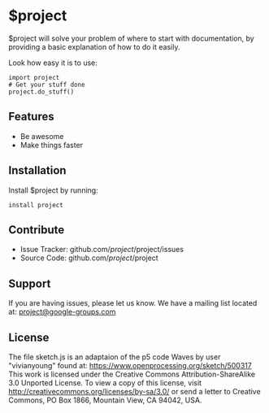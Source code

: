$project
========

$project will solve your problem of where to start with documentation,
by providing a basic explanation of how to do it easily.

Look how easy it is to use:

    import project
    # Get your stuff done
    project.do_stuff()

Features
--------

- Be awesome
- Make things faster

Installation
------------

Install $project by running:

    install project

Contribute
----------

- Issue Tracker: github.com/$project/$project/issues
- Source Code: github.com/$project/$project

Support
-------

If you are having issues, please let us know.
We have a mailing list located at: project@google-groups.com

License
-------

The file sketch.js is an adaptaion of the p5 code Waves by user "vivianyoung" found at: https://www.openprocessing.org/sketch/500317
This work is licensed under the Creative Commons Attribution-ShareAlike 3.0 Unported License. To view a copy of this license, visit http://creativecommons.org/licenses/by-sa/3.0/ or send a letter to Creative Commons, PO Box 1866, Mountain View, CA 94042, USA.
